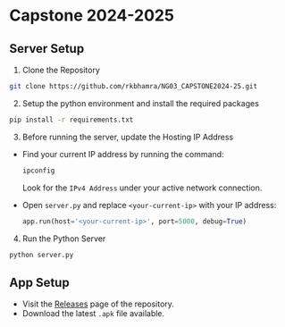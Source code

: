 # Capstone 2024-2025

## Server Setup

1. Clone the Repository

```bash
git clone https://github.com/rkbhamra/NG03_CAPSTONE2024-25.git
```

2. Setup the python environment and install the required packages

```bash
pip install -r requirements.txt
```

3. Before running the server, update the Hosting IP Address

- Find your current IP address by running the command:

  ```bash
  ipconfig
  ```

  Look for the `IPv4 Address` under your active network connection.

- Open `server.py` and replace `<your-current-ip>` with your IP address:

  ```python
  app.run(host='<your-current-ip>', port=5000, debug=True)
  ```

4. Run the Python Server

```bash
python server.py
```

## App Setup

- Visit the [Releases](https://github.com/rkbhamra/NG03_CAPSTONE2024-25/releases) page of the repository.
- Download the latest `.apk` file available.

